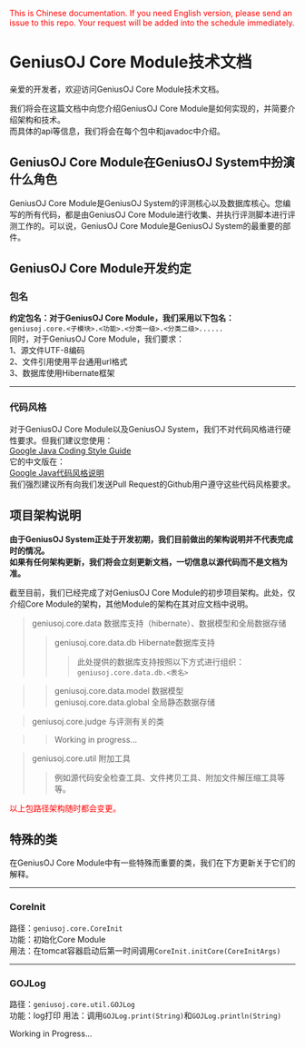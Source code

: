 <font color="red">This is Chinese documentation. If you need English version, please send an issue to this repo. Your request will be added into the schedule immediately.</font>

# GeniusOJ Core Module技术文档

亲爱的开发者，欢迎访问GeniusOJ Core Module技术文档。

我们将会在这篇文档中向您介绍GeniusOJ Core Module是如何实现的，并简要介绍架构和技术。  
而具体的api等信息，我们将会在每个包中和javadoc中介绍。

## GeniusOJ Core Module在GeniusOJ System中扮演什么角色

GeniusOJ Core Module是GeniusOJ System的评测核心以及数据库核心。您编写的所有代码，都是由GeniusOJ Core Module进行收集、并执行评测脚本进行评测工作的。可以说，GeniusOJ Core Module是GeniusOJ System的最重要的部件。

## GeniusOJ Core Module开发约定

### 包名

__约定包名：对于GeniusOJ Core Module，我们采用以下包名：__  
```geniusoj.core.<子模块>.<功能>.<分类一级>.<分类二级>......```  
同时，对于GeniusOJ Core Module，我们要求：  
1、源文件UTF-8编码  
2、文件引用使用平台通用url格式  
3、数据库使用Hibernate框架  

---
### 代码风格

对于GeniusOJ Core Module以及GeniusOJ System，我们不对代码风格进行硬性要求。但我们建议您使用：  
[Google Java Coding Style Guide](http://google-styleguide.googlecode.com/svn/trunk/javaguide.html)  
它的中文版在：  
[Google Java代码风格说明](http://www.blogjava.net/zh-weir/archive/2014/02/08/409608.html)  
我们强烈建议所有向我们发送Pull Request的Github用户遵守这些代码风格要求。

## 项目架构说明

__由于GeniusOJ System正处于开发初期，我们目前做出的架构说明并不代表完成时的情况。__  
__如果有任何架构更新，我们将会立刻更新文档，一切信息以源代码而不是文档为准。__

截至目前，我们已经完成了对GeniusOJ Core Module的初步项目架构。此处，仅介绍Core Module的架构，其他Module的架构在其对应文档中说明。

> geniusoj.core.data  数据库支持（hibernate）、数据模型和全局数据存储
> > geniusoj.core.data.db  Hibernate数据库支持
> > > 此处提供的数据库支持按照以下方式进行组织：```geniusoj.core.data.db.<表名>```

> > geniusoj.core.data.model  数据模型  
> > geniusoj.core.data.global  全局静态数据存储

> geniusoj.core.judge  与评测有关的类

> > Working in progress...

> geniusoj.core.util  附加工具
> > 例如源代码安全检查工具、文件拷贝工具、附加文件解压缩工具等等。

<font color="red">以上包路径架构随时都会变更。</font>

## 特殊的类

在GeniusOJ Core Module中有一些特殊而重要的类，我们在下方更新关于它们的解释。

---
### CoreInit

路径：```geniusoj.core.CoreInit```   
功能：初始化Core Module  
用法：在tomcat容器启动后第一时间调用```CoreInit.initCore(CoreInitArgs)```

---
### GOJLog

路径：```geniusoj.core.util.GOJLog```  
功能：log打印
用法：调用```GOJLog.print(String)```和```GOJLog.println(String)```

Working in Progress...